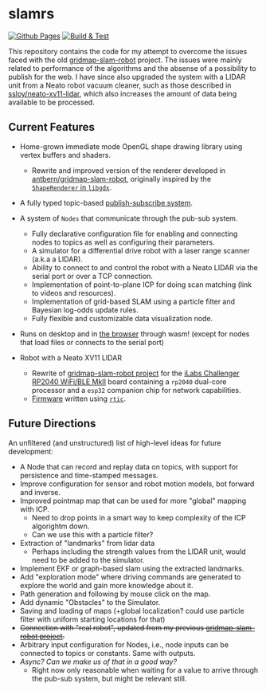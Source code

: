 # slamrs
[![Github Pages](https://github.com/antbern/slamrs/actions/workflows/slamrs_pages.yml/badge.svg)](https://github.com/antbern/slamrs/actions/workflows/slamrs_pages.yml)
[![Build & Test](https://github.com/antbern/slamrs/actions/workflows/slamrs_rust.yml/badge.svg?job=Check)](https://github.com/antbern/slamrs/actions/workflows/slamrs_rust.yml)

This repository contains the code for my attempt to overcome the issues faced with the old [gridmap-slam-robot](https://github.com/antbern/gridmap-slam-robot) project.
The issues were mainly related to performance of the algorithms and the absense of a possibility to publish for the web.
I have since also upgraded the system with a LIDAR unit from a Neato robot vacuum cleaner, such as those described in [ssloy/neato-xv11-lidar](https://github.com/ssloy/neato-xv11-lidar),
which also increases the amount of data being available to be processed. 

## Current Features
* Home-grown immediate mode OpenGL shape drawing library using vertex buffers and shaders.
  - Rewrite and improved version of the renderer developed in [antbern/gridmap-slam-robot](https://github.com/antbern/gridmap-slam-robot), 
  originally inspired by the [`ShapeRenderer` in `libgdx`](https://github.com/libgdx/libgdx/blob/16d873f332d6182e089c0747988b5d747844b8cd/gdx/src/com/badlogic/gdx/graphics/glutils/ShapeRenderer.java).
* A fully typed topic-based [publish-subscribe system](slamrs/pubsub/).
* A system of `Nodes` that communicate through the pub-sub system. 
    * Fully declarative configuration file for enabling and connecting nodes to topics as well as configuring their parameters.
    * A simulator for a differential drive robot with a laser range scanner (a.k.a a LIDAR).
    * Ability to connect to and control the robot with a Neato LIDAR via the serial port or over a TCP connection.
    * Implementation of point-to-plane ICP for doing scan matching (link to videos and resources).
    * Implementation of grid-based SLAM using a particle filter and Bayesian log-odds update rules.
    * Fully flexible and customizable data visualization node.

* Runs on desktop and in [the browser](https://antbern.github.io/slamrs/) through wasm! (except for nodes that load files or connects to the serial port)


* Robot with a Neato XV11 LIDAR
  * Rewrite of [gridmap-slam-robot project](https://github.com/antbern/gridmap-slam-robot) for the [iLabs Challenger RP2040 WiFi/BLE MkII](https://ilabs.se/product/challenger-rp2040-wifi-ble-with-chip-antenna/)
    board containing a `rp2040` dual-core processor and a `esp32` companion chip for network capabilities.
  * [Firmware](slamrs-robot-rtic/firmware) written using [`rtic`](https://rtic.rs/).

## Future Directions
An unfiltered (and unstructured) list of high-level ideas for future development:

* A Node that can record and replay data on topics, with support for persistence and time-stamped messages.
* Improve configuration for sensor and robot motion models, bot forward and inverse.
* Improved pointmap map that can be used for more "global" mapping with ICP.
  - Need to drop points in a smart way to keep complexity of the ICP algorightm down.
  - Can we use this with a particle filter?
* Extraction of "landmarks" from lidar data
  - Perhaps including the strength values from the LIDAR unit, would need to be added to the simulator. 
* Implement EKF or graph-based slam using the extracted landmarks.
* Add "exploration mode" where driving commands are generated to explore the world and gain more knowledge about it.
* Path generation and following by mouse click on the map.
* Add dynamic "Obstacles" to the Simulator.
* Saving and loading of maps (+global localization? could use particle filter with uniform starting locations for that)
* ~~Connection with "real robot", updated from my previous [gridmap-slam-robot project](https://github.com/antbern/gridmap-slam-robot).~~
* Arbitrary input configuration for Nodes, i.e., node inputs can be connected to topics or constants. Same with outputs.
* _Async? Can we make us of that in a good way?_ 
  - Right now only reasonable when waiting for a value to arrive through the pub-sub system, but might be relevant still.



